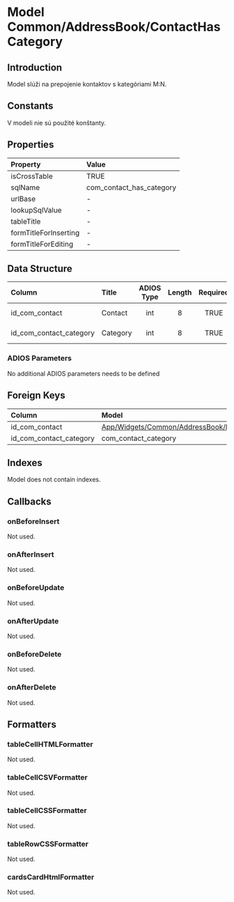 # Model Common/AddressBook/ContactHasCategory

## Introduction
Model slúži na prepojenie kontaktov s kategóriami M:N.

## Constants
V modeli nie sú použité konštanty.

## Properties
| Property              | Value                    |
| :-------------------- | :----------------------- |
| isCrossTable          | TRUE                     |
| sqlName               | com_contact_has_category |
| urlBase               | -                        |
| lookupSqlValue        | -                        |
| tableTitle            | -                        |
| formTitleForInserting | -                        |
| formTitleForEditing   | -                        |

## Data Structure
| Column                  | Title    | ADIOS Type | Length | Required | Notes        |
| :---------------------- | :------- | :--------: | :----: | :------: | :----------- |
| id_com_contact          | Contact  |    int     |   8    |   TRUE   | ID kontaktu  |
| id_com_contact_category | Category |    int     |   8    |   TRUE   | ID kategórie |

### ADIOS Parameters
No additional ADIOS parameters needs to be defined

## Foreign Keys
| Column                  | Model                                                                                          | Relation | OnUpdate | OnDelete |
| :---------------------- | :--------------------------------------------------------------------------------------------- | :------: | -------- | -------- |
| id_com_contact          | [App/Widgets/Common/AddressBook/Models/Contact](../../../Common/AddressBook/Models/Contact.md) |   1:N    | Cascade  | Cascade  |
| id_com_contact_category | com_contact_category                                                                           |   1:N    | Cascade  | Restrict |

## Indexes
Model does not contain indexes.

## Callbacks

### onBeforeInsert
Not used.

### onAfterInsert
Not used.

### onBeforeUpdate
Not used.

### onAfterUpdate
Not used.

### onBeforeDelete
Not used.

### onAfterDelete
Not used.

## Formatters

### tableCellHTMLFormatter
Not used.

### tableCellCSVFormatter
Not used.

### tableCellCSSFormatter
Not used.

### tableRowCSSFormatter
Not used.

### cardsCardHtmlFormatter
Not used.
